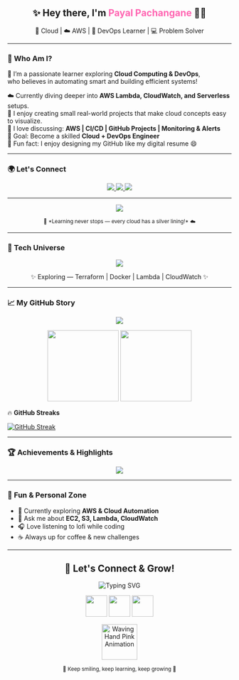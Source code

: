<h2 align="center">✨ Hey there, I'm <span style="color:#ff66b2;">Payal Pachangane</span> 👩‍💻</h2>

<p align="center">
🌈 Cloud | ☁️ AWS | 🧠 DevOps Learner | 💻 Problem Solver
</p>

---

### 💫 Who Am I?

🌼 I’m a passionate learner exploring **Cloud Computing & DevOps**,  
     who believes in automating smart and building efficient systems!  

☁️ Currently diving deeper into **AWS Lambda, CloudWatch, and Serverless** setups.  
🔧 I enjoy creating small real-world projects that make cloud concepts easy to visualize.  
💬 I love discussing: **AWS | CI/CD | GitHub Projects | Monitoring & Alerts**  
🎯 Goal: Become a skilled **Cloud + DevOps Engineer**  
🧩 Fun fact: I enjoy designing my GitHub like my digital resume 😄  

---

### 🌍 Let's Connect  

<p align="center">
  <a href="https://linkedin.com/in/your-link-here">
    <img src="https://img.shields.io/badge/LinkedIn-Payal Pachangane-0077B5?style=for-the-badge&logo=linkedin&logoColor=white"/>
  </a>
  <a href="mailto:yourmail@example.com">
    <img src="https://img.shields.io/badge/Email-Contact Me-D14836?style=for-the-badge&logo=gmail&logoColor=white"/>
  </a>
  <a href="https://github.com/payal1184">
    <img src="https://img.shields.io/badge/GitHub-Payal1184-181717?style=for-the-badge&logo=github"/>
  </a>
</p>

---

<p align="center">
  <img src="https://capsule-render.vercel.app/api?type=waving&color=FF69B4&height=90&section=footer"/>
</p>

<p align="center">
  <sub>🌸 *Learning never stops — every cloud has a silver lining!* ☁️</sub>
</p>

---

### 🧠 Tech Universe
<p align="center">
  <img src="https://skillicons.dev/icons?i=aws,python,bash,mysql,nginx,git,github,linux,cloudflare,vscode&perline=5" />
</p>
<p align="center">✨ Exploring — Terraform | Docker | Lambda | CloudWatch ✨</p>

---
### 📈 My GitHub Story
<p align="center">
  <img src="https://github-readme-activity-graph.vercel.app/graph?username=payal1184&theme=react-dark&bg_color=0d1117&hide_border=true" />
</p>

<p align="center">
  <img src="https://github-readme-stats.vercel.app/api?username=payal1184&show_icons=true&theme=tokyonight&hide_border=true" height="160"/>
  <img src="https://github-readme-stats.vercel.app/api/top-langs/?username=payal1184&layout=compact&theme=tokyonight&hide_border=true" height="160"/>
</p>

🔥 **GitHub Streaks**

[![GitHub Streak](https://streak-stats.demolab.com?user=payal1184&theme=radical&hide_border=true&date_format=j%20M%5B%20Y%5D)](https://git.io/streak-stats)

---

### 🏆 Achievements & Highlights
<p align="center">
  <img src="https://github-profile-trophy.vercel.app/?username=payal1184&theme=discord&no-frame=true&margin-w=10" />
</p>

---

### 🎯 Fun & Personal Zone
- 🌱 Currently exploring **AWS & Cloud Automation**
- 💬 Ask me about **EC2, S3, Lambda, CloudWatch**
- 🎧 Love listening to lofi while coding
- ☕ Always up for coffee & new challenges

---

<h2 align="center">🌸 Let's Connect & Grow!</h2>

<!-- Typing Animation -->
<p align="center">
  <img src="https://readme-typing-svg.herokuapp.com?font=Fira+Code&size=24&duration=2800&pause=1200&color=EC4899&center=true&vCenter=true&width=500&lines=Hey+there!+I'm+Payal+👋;Cloud+%7C+DevOps+%7C+AWS+Enthusiast;Always+learning+and+building+☁️" alt="Typing SVG" />
</p>

<!-- Social Icons -->
<p align="center">
  <a href="https://linkedin.com/in/payal1184"><img src="https://skillicons.dev/icons?i=linkedin" width="48" /></a>
  <a href="mailto:payal@example.com"><img src="https://skillicons.dev/icons?i=gmail" width="48" /></a>
  <a href="https://github.com/payal1184"><img src="https://skillicons.dev/icons?i=github" width="48" /></a>
</p>

<!-- Pink Waving Hand -->
<p align="center">
  <img src="https://media.giphy.com/media/l4pTfx2qLszoacZRS/giphy.gif" width="80" alt="Waving Hand Pink Animation" />
</p>

<p align="center">
  <sub>💖 Keep smiling, keep learning, keep growing 💫</sub>
</p>

